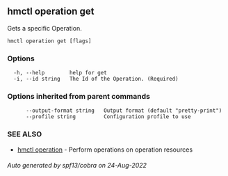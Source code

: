 ## hmctl operation get

Gets a specific Operation.

```
hmctl operation get [flags]
```

### Options

```
  -h, --help        help for get
  -i, --id string   The Id of the Operation. (Required)
```

### Options inherited from parent commands

```
      --output-format string   Output format (default "pretty-print")
      --profile string         Configuration profile to use
```

### SEE ALSO

* [hmctl operation](hmctl_operation.md)	 - Perform operations on operation resources

###### Auto generated by spf13/cobra on 24-Aug-2022
